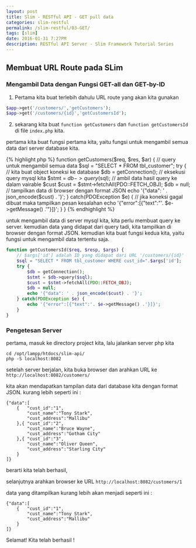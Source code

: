 ```yaml
---
layout: post
title: Slim - RESTful API - GET pull data
categories: slim-restful
permalink: /slim-restful/03-GET/
tags: [slim]
date: 2016-01-31 7:27PM
description: RESTful API Server - Slim Framework Tutorial Series
---
```


## Membuat URL Route pada SLim ##

### Mengambil Data dengan Fungsi GET-all dan GET-by-ID ###

1. Pertama kita buat terlebih dahulu URL route yang akan kita gunakan

```php
$app->get('/customers/','getCustomers');
$app->get('/customers/{id}','getCustomersId');
```

2. sekarang kita buat `function getCustomers` dan `function getCustomersId` di file `index.php` kita.

pertama kita buat fungsi pertama kita, yaitu fungsi untuk mengambil semua data dari server database kita.

{% highlight php %}
function getCustomers($req, $res, $ar) {
	// query untuk mengambil semua data
    $sql = "SELECT * FROM tbl_customer";
    try {
    	// kita buat object koneksi ke database
        $db = getConnection();
        // eksekusi query mysql kita
        $stmt = $db->query($sql);
        // ambil data hasil query ke dalam vairable $cust
        $cust = $stmt->fetchAll(PDO::FETCH_OBJ);
        $db = null;
        // tampilkan data di browser dengan format JSON
        echo '{"data": ' . json_encode($cust) . '}';
    } catch(PDOException $e) {
    	// jika koneksi gagal dibuat maka tampilkan pesan kesalahan
        echo '{"error":[{"text":"'. $e->getMessage() .'"}]}';
    }
}
{% endhighlight %}

untuk mengambil data di server mysql kita, kita perlu membuat query ke server.
kemudian data yang didapat dari query tadi, kita tampilkan di browser dengan format JSON.
kemudian kita buat fungsi kedua kita, yaitu fungsi untuk mengambil data tertentu saja.

~~~~ php
function getCustomersId($req, $resp, $args) {
	// $args['id'] adalah ID yang didapat dari URL '/customers/{id}'
    $sql = "SELECT * FROM tbl_customer WHERE cust_id=".$args['id'];
    try {
        $db = getConnection();
        $stmt = $db->query($sql);
        $cust = $stmt->fetchAll(PDO::FETCH_OBJ);
        $db = null;
        echo '{"data": ' . json_encode($cust) . '}';
    } catch(PDOException $e) {
        echo '{"error":[{"text":'. $e->getMessage() .'}]}';
    }
}
~~~~

### Pengetesan Server ###

pertama, masuk ke directory project kita, lalu jalankan server php kita

```
cd /opt/lampp/htdocs/slim-api/
php -S localhost:8082
```

setelah server berjalan, kita buka browser dan arahkan URL ke `http://localhost:8082/customers/`

kita akan mendapatkan tampilan data dari database kita dengan format JSON.
kurang lebih seperti ini :

```
{"data":[
	{	"cust_id":"1",
		"cust_name":"Tony Stark",
		"cust_address":"Mallibu"
	},{	"cust_id":"2",
		"cust_name":"Bruce Wayne",
		"cust_address":"Gotham City"
	},{	"cust_id":"3",
		"cust_name":"Oliver Queen",
		"cust_address":"Starling City"
	}
]}
```

berarti kita telah berhasil,

selanjutnya arahkan browser ke URL `http://localhost:8082/customers/1`

data yang ditampilkan kurang lebih akan menjadi seperti ini :

```
{"data":[
	{	"cust_id":"1",
		"cust_name":"Tony Stark",
		"cust_address":"Mallibu"
	}
]}
```

Selamat! Kita telah berhasil !